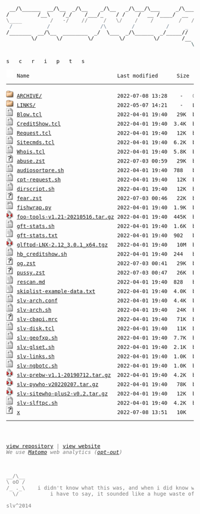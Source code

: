 <html>
<head>
<link rel="shortcut icon" href="favicon.ico" type="image/x-icon" />
<link rel="stylesheet" href="/assets/css/style.css" />
</head>
<body>
<div class="slvlogo">
<pre>
<!-- ``` -->
 __/\______  __/\__  _/\__    _/\__   _/\___/\___     _/\____   mfn^AiiA
/         /__\    /_/    /___/_    / /    /  __ /____/  __  /___
<span style="color:Gray;">\____         /   -/    //     /   \/    /    /        /   /    \</span>
<span style="color:SlateGray;"> /           /                /\        /          /     _      /</span>
/_______  __/\__  ________  _/  \___  _/\______  _/_____//     /
        \/      \/        \/        \/         \/       /__  _/
<span style="color:DarkSlateGray;">                                                           \/</span>
<!-- ``` -->
</pre>
</div>
<div class="txtscripts">
<pre>s   c   r   i   p   t   s</pre>
</div>
<pre><img src="/assets/icons/blank.gif" width="20" height="22" alt="Icon "> Name                            Last modified      Size  Description<hr><img src="/assets/icons/folder.gif" width="20" height="22" alt="[DIR]"> <a href="ARCHIVE/">ARCHIVE/</a>                        2022-07-08 13:28    -   <font color='Gray'>OLD: archived scripts</font>
<img src="/assets/icons/folder.gif" width="20" height="22" alt="[DIR]"> <a href="LINKS/">LINKS/</a>                          2022-05-07 14:21    -   LINKS: other websites with scripts, repos and mirrors
<img src="/assets/icons/script.gif" width="20" height="22" alt="[TXT]"> <a href="Blow.tcl">Blow.tcl</a>                        2022-04-01 19:40   29K  by <b>comp, slv</b> - !blow plugin updated with CBC keyx, goes with <a href='fishwrap.py'>fishwrap.py</a>
<img src="/assets/icons/script.gif" width="20" height="22" alt="[TXT]"> <a href="CreditShow.tcl">CreditShow.tcl</a>                  2022-04-01 19:40  3.4K  by <b>Holybull, slv</b> - !credits plugin for ngBot, uses <a href='hb_creditshow.sh'>hb_credshow.sh</a>
<img src="/assets/icons/script.gif" width="20" height="22" alt="[TXT]"> <a href="Request.tcl">Request.tcl</a>                     2022-04-01 19:40   12K  by <b>comp, slv</b> - !requests ngBot plugin that uses nickdb, goes with <a href='cpt-request.sh'>cpt-request.sh</a>
<img src="/assets/icons/script.gif" width="20" height="22" alt="[TXT]"> <a href="Sitecmds.tcl">Sitecmds.tcl</a>                    2022-04-01 19:40  6.2K  by <b>comp, slv</b> - !site plugin updated to work with ngBot
<img src="/assets/icons/script.gif" width="20" height="22" alt="[TXT]"> <a href="Whois.tcl">Whois.tcl</a>                       2022-04-01 19:40  5.8K  by <b>comp, E-Liquid, slv</b> - !whois plugin updated to work with ngBot
<img src="/assets/icons/unknown.gif" width="20" height="22" alt="[   ]"> <a href="abuse.zst">abuse.zst</a>                       2022-07-03 00:59   29K  by <b>slv</b> - pcustom zs-ng ngBot theme 'abuse' | <a href='abuse.log'>preview</a> | <a href='abuse.zst'>download</a>
<img src="/assets/icons/script.gif" width="20" height="22" alt="[TXT]"> <a href="audiosortpre.sh">audiosortpre.sh</a>                 2022-04-01 19:40  788   by <b>slv</b> - little wrapper cscript for audiosorting after pre
<img src="/assets/icons/script.gif" width="20" height="22" alt="[TXT]"> <a href="cpt-request.sh">cpt-request.sh</a>                  2022-04-01 19:40   12K  by <b>comp</b> - goes with <a href='Requests.tcl'>Requests.tcl</a>
<img src="/assets/icons/script.gif" width="20" height="22" alt="[TXT]"> <a href="dirscript.sh">dirscript.sh</a>                    2022-04-01 19:40   12K  by <b>Jehsom, slv</b> - updated version of mp3 dirscript
<img src="/assets/icons/unknown.gif" width="20" height="22" alt="[   ]"> <a href="fear.zst">fear.zst</a>                        2022-07-03 00:46   22K  by <b>fear, slv</b> - custom pzs-ng ngBot theme 'fear' | <a href='fear.log'>preview</a> | <a href='fear.zst'>dowload</a>
<img src="/assets/icons/p.gif" width="20" height="22" alt="[TXT]"> <a href="fishwrap.py">fishwrap.py</a>                     2022-04-01 19:40  1.9K  by <b>slv</b> - weechat-fish wrapper for DH1080 keyx, goes with <a href='Blow.tcl'>Blow.tcl</a>
<img src="/assets/icons/compressed.gif" width="20" height="22" alt="[   ]"> <a href="foo-tools-v1.21-20210516.tar.gz">foo-tools-v1.21-20210516.tar.gz</a> 2022-04-01 19:40  445K  by <b>tanesha, slv</b>, <a href='https://github.com/silv3rr/foo-tools/graphs/contributors'>1</a>, <a href='https://github.com/glftpd/foo-tools/graphs/contributors'>2</a> - [<a href='https://github.com/silv3rr/foo-tools'><b>LATEST:</b>git</a>] fixed/updated foo-tools, incl foopre+mp3genre
<img src="/assets/icons/script.gif" width="20" height="22" alt="[TXT]"> <a href="gft-stats.sh">gft-stats.sh</a>                    2022-04-01 19:40  1.6K  by <b>gft</b> - custom wk/mn/alup stats, can exclude users/groups (<a href='gft-stats.txt'>conf</a>)
<img src="/assets/icons/text.gif" width="20" height="22" alt="[TXT]"> <a href="gft-stats.txt">gft-stats.txt</a>                   2022-04-01 19:40  902   by <b>gft</b> - goes with <a href='gft-stats.sh'>gft-stats.sh</a>, add these to glftpd.conf
<img src="/assets/icons/compressed.gif" width="20" height="22" alt="[   ]"> <a href="glftpd-LNX-2.12_3.0.1_x64.tgz">glftpd-LNX-2.12_3.0.1_x64.tgz</a>   2022-04-01 19:40   10M  by <b>glteam</b> - [<a href='https://glftpd.io'><b>LATEST</b>:web</a>] glftpd 2.12 linux x64, stable (mirror) | <a href='#' onClick="window.prompt('SHA512:', 'd5e9887f5cdeedc6f03a41a7350f72b47d9e30c5a84e9f538d2ed0d886547aff90e3f5811a1e3d802eb40408ed291841e31e99029ea068792547d9595408e3e3')">show sha512</a>
<img src="/assets/icons/script.gif" width="20" height="22" alt="[TXT]"> <a href="hb_creditshow.sh">hb_creditshow.sh</a>                2022-04-01 19:40  244   by <b>Holybull</b> - goes with <a href='CreditShow.tcl'>CreditShow.tcl</a>
<img src="/assets/icons/unknown.gif" width="20" height="22" alt="[   ]"> <a href="og.zst">og.zst</a>                          2022-07-03 00:41   29K  by <b>g, slv</b> - custom pzs-ng ngBot theme 'og' | <a href='og.log'>preview</a> | <a href='og.zst'>download</a>
<img src="/assets/icons/unknown.gif" width="20" height="22" alt="[   ]"> <a href="pussy.zst">pussy.zst</a>                       2022-07-03 00:47   26K  by <b>slv</b> - custom pzs-ng ngBot theme 'pussy' | <a href='pussy.log'>preview</a> | <a href='pussy.zst'>dowload</a>
<img src="/assets/icons/text.gif" width="20" height="22" alt="[TXT]"> <a href="rescan.md">rescan.md</a>                       2022-04-01 19:40  828   by <b>slv</b> - oneliners for pzs-ng rescan | <a href='rescan.txt'>view</a> | <a href='rescan'>download</a>
<img src="/assets/icons/text.gif" width="20" height="22" alt="[TXT]"> <a href="skiplist-example-data.txt">skiplist-example-data.txt</a>       2022-04-01 19:40  4.0K  by <b>slv</b> - skiplist-example-data - how to add skiplist to cbftp datafile
<img src="/assets/icons/script.gif" width="20" height="22" alt="[   ]"> <a href="slv-arch.conf">slv-arch.conf</a>                   2022-04-01 19:40  4.4K  by <b>slv</b> - archiver: config file, goes with <a href='slv-arch.sh'>slv-arch.sh</a>
<img src="/assets/icons/script.gif" width="20" height="22" alt="[TXT]"> <a href="slv-arch.sh">slv-arch.sh</a>                     2022-04-01 19:40   24K  by <b>slv</b> - [<a href='https://github.com/silv3rr/slv-arch'><b>LATEST</b>:git</a>] archiver: moves releases, creates daydirs and tv/season dirs (<a href='slv-arch.conf'>conf</a>)
<img src="/assets/icons/unknown.gif" width="20" height="22" alt="[   ]"> <a href="slv-cbapi.mrc">slv-cbapi.mrc</a>                   2022-04-01 19:40   71K  by <b>slv</b> - use cbftp api from mirc: search, dupe, request, invite and site cmds
<img src="/assets/icons/script.gif" width="20" height="22" alt="[TXT]"> <a href="slv-disk.tcl">slv-disk.tcl</a>                    2022-04-01 19:40   11K  by <b>slv</b> - monitor raids/disks
<img src="/assets/icons/script.gif" width="20" height="22" alt="[TXT]"> <a href="slv-geofxp.sh">slv-geofxp.sh</a>                   2022-04-01 19:40  7.7K  by <b>slv</b> - fxpscript to allow/deny country code(s) using geoip2
<img src="/assets/icons/script.gif" width="20" height="22" alt="[TXT]"> <a href="slv-glset.sh">slv-glset.sh</a>                    2022-04-01 19:40  2.1K  by <b>slv</b> - sets gldir for files in bin/sources and sets maxdirlogsize
<img src="/assets/icons/script.gif" width="20" height="22" alt="[TXT]"> <a href="slv-links.sh">slv-links.sh</a>                    2022-04-01 19:40  1.0K  by <b>slv</b> - searches daydirs 0day/pda/mp3/mv for matching dirs to create symlinks
<img src="/assets/icons/script.gif" width="20" height="22" alt="[TXT]"> <a href="slv-ngbotc.sh">slv-ngbotc.sh</a>                   2022-04-01 19:40  1.0K  by <b>slv</b> - small script to check ngBot changes, use before updating
<img src="/assets/icons/compressed.gif" width="20" height="22" alt="[   ]"> <a href="slv-prebw-v1.1-20190712.tar.gz">slv-prebw-v1.1-20190712.tar.gz</a>  2022-04-01 19:40  4.2K  by <b>slv</b> - [<a href='https://github.com/silv3rr/slv-prebw'><b>LATEST:</b>git</a>] pzs-ng dZBot/ngbot plugin to show bw after pre
<img src="/assets/icons/compressed.gif" width="20" height="22" alt="[   ]"> <a href="slv-pywho-v20220207.tar.gz">slv-pywho-v20220207.tar.gz</a>      2022-04-01 19:40   78K  by <b>slv</b> - [<a href='https://github.com/silv3rr/pywho'><b>LATEST</b>:git</a>] pywho: pzs-ng's sitewho ported to python
<img src="/assets/icons/compressed.gif" width="20" height="22" alt="[   ]"> <a href="slv-sitewho-plus2-v0.2.tar.gz">slv-sitewho-plus2-v0.2.tar.gz</a>   2022-04-01 19:40   12K  by <b>slv</b> - [<a href='https://github.com/silv3rr/sitewho-plus2'><b>LATEST</b>:git</a>] sitewho+2: modded version with user ip/geoip2 country in raw output
<img src="/assets/icons/script.gif" width="20" height="22" alt="[TXT]"> <a href="slv-slftpc.sh">slv-slftpc.sh</a>                   2022-04-01 19:40  4.2K  by <b>slv</b> - slftp-cleaner - keeps slFtp dir nice and clean, most useful in cron
<img src="/assets/icons/unknown.gif" width="20" height="22" alt="[   ]"> <a href="x">x</a>                               2022-07-08 13:51   10K  
<hr></pre>
<pre><div style="color: Gray"><div class="footct">
<span class="footupd" id="lastUpdated"></span>
<span class="footlnk"><a href="https://github.com/silv3rr/sscripts.ga">view repository</a> | <a href="https://sscripts.ga">view website</a><br><i>We use <a href="https://matomo.org/privacy-policy">Matomo</a> web analytics (<a href="https://stats.sscripts.ga/piwik/index.php?module=CoreAdminHome&action=optOut&language=en&backgroundColor=d3d3d3&fontColor=000&fontSize=10pt&fontFamily=SFMono-Regular,Consolas,Liberation%20Mono,Menlo,Courier,monospace">opt-out</a>)</i>
</span>
</div>
<div class="footstar">
__/\__
\ oO /
/_ ._\    i didn't know what this was, and when i did know what it was,
  \/          i have to say, it sounded like a huge waste of time
</div>
<div class="footslv">slv^2014</div>
</div>
</pre>
<!-- Matomo Image Tracker--><noscript>
<img src="https://stats.sscripts.ga/piwik/piwik.php?idsite=17&rec=1" style="border:0" alt="" />
</noscript><!-- End Matomo -->
</body>
</html>
